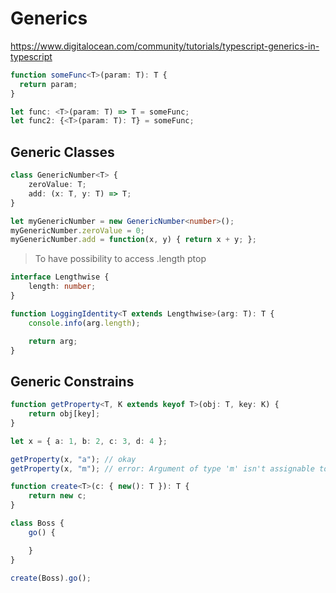 # Generics

https://www.digitalocean.com/community/tutorials/typescript-generics-in-typescript


```ts
function someFunc<T>(param: T): T {
  return param;
}

let func: <T>(param: T) => T = someFunc;
let func2: {<T>(param: T): T} = someFunc;
```

## Generic Classes

```ts
class GenericNumber<T> {
    zeroValue: T;
    add: (x: T, y: T) => T;
}

let myGenericNumber = new GenericNumber<number>();
myGenericNumber.zeroValue = 0;
myGenericNumber.add = function(x, y) { return x + y; };
```

> To have possibility to access .length ptop

```ts
interface Lengthwise {
    length: number;
}

function LoggingIdentity<T extends Lengthwise>(arg: T): T {
    console.info(arg.length);

    return arg;
}
```
## Generic Constrains

```ts
function getProperty<T, K extends keyof T>(obj: T, key: K) {
    return obj[key];
}

let x = { a: 1, b: 2, c: 3, d: 4 };

getProperty(x, "a"); // okay
getProperty(x, "m"); // error: Argument of type 'm' isn't assignable to 'a' | 'b' | 'c' | 'd'.

```
```ts
function create<T>(c: { new(): T }): T {
    return new c;
}

class Boss {
    go() {

    }
}

create(Boss).go();
```
